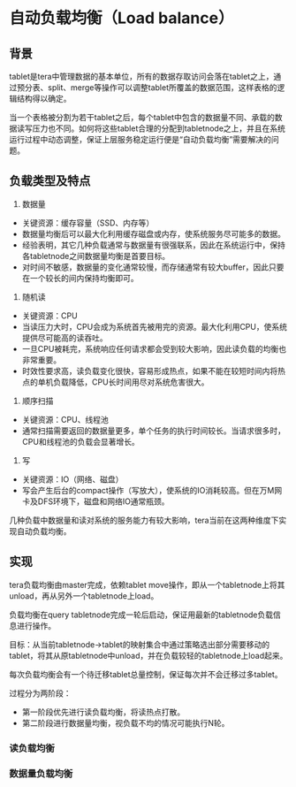# 自动负载均衡（Load balance）

## 背景

tablet是tera中管理数据的基本单位，所有的数据存取访问会落在tablet之上，通过预分表、split、merge等操作可以调整tablet所覆盖的数据范围，这样表格的逻辑结构得以确定。

当一个表格被分割为若干tablet之后，每个tablet中包含的数据量不同、承载的数据读写压力也不同。如何将这些tablet合理的分配到tabletnode之上，并且在系统运行过程中动态调整，保证上层服务稳定运行便是“自动负载均衡”需要解决的问题。

## 负载类型及特点

 1. 数据量

  * 关键资源：缓存容量（SSD、内存等）
  * 数据量均衡后可以最大化利用缓存磁盘或内存，使系统服务尽可能多的数据。
  * 经验表明，其它几种负载通常与数据量有很强联系，因此在系统运行中，保持各tabletnode之间数据量均衡是首要目标。 
  * 对时间不敏感，数据量的变化通常较慢，而存储通常有较大buffer，因此只要在一个较长的间内保持均衡即可。

 1. 随机读
 
  * 关键资源：CPU
  * 当读压力大时，CPU会成为系统首先被用完的资源。最大化利用CPU，使系统提供尽可能高的读吞吐。
  * 一旦CPU被耗完，系统响应任何请求都会受到较大影响，因此读负载的均衡也非常重要。
  * 时效性要求高，读负载变化很快，容易形成热点，如果不能在较短时间内将热点的单机负载降低，CPU长时间用尽对系统危害很大。
 
 1. 顺序扫描

  * 关键资源：CPU、线程池
  * 通常扫描需要返回的数据量更多，单个任务的执行时间较长。当请求很多时，CPU和线程池的负载会显著增长。

 1. 写
 
  * 关键资源：IO（网络、磁盘）
  * 写会产生后台的compact操作（写放大），使系统的IO消耗较高。但在万M网卡及DFS环境下，磁盘和网络IO通常瓶颈。

几种负载中数据量和读对系统的服务能力有较大影响，tera当前在这两种维度下实现自动负载均衡。

## 实现

tera负载均衡由master完成，依赖tablet move操作，即从一个tabletnode上将其unload，再从另外一个tabletnode上load。

负载均衡在query tabletnode完成一轮后启动，保证用最新的tabletnode负载信息进行操作。

目标：从当前tabletnode->tablet的映射集合中通过策略选出部分需要移动的tablet，将其从原tabletnode中unload，并在负载较轻的tabletnode上load起来。

每次负载均衡会有一个待迁移tablet总量控制，保证每次并不会迁移过多tablet。

过程分为两阶段：

  * 第一阶段优先进行读负载均衡，将读热点打散。
  * 第二阶段进行数据量均衡，视负载不均的情况可能执行N轮。

### 读负载均衡

### 数据量负载均衡
